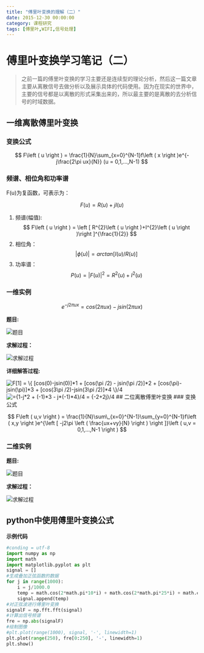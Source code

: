```yaml
---
title: "傅里叶变换的理解（二）"
date: 2015-12-30 00:00:00
category: 课程研究
tags: [傅里叶,WIFI,信号处理]
---
```


# 傅里叶变换学习笔记（二）

> 之前一篇的傅里叶变换的学习主要还是连续型的理论分析，然后这一篇文章主要从离散信号去做分析以及展示具体的代码使用。因为在现实的世界中，主要的信号都是以离散的形式采集出来的，所以最主要的是离散的去分析信号的时域数据。


## 一维离散傅里叶变换
### 变换公式

$$ F\left ( u \right ) = \frac{1}{N}\sum_{x=0}^{N-1}f\left ( x \right )e^{-j\frac{2\pi ux}{N}} (u = 0,1,...,N-1) $$


### 频谱、相位角和功率谱

F(u)为复函数，可表示为：

$$ F\left ( u \right ) = R\left ( u \right )+jI\left ( u \right )  $$

1. 频谱(幅值):  $$ F\left ( u \right ) = \left [  R^{2}\left ( u \right )+I^{2}\left ( u \right )\right ]^{\frac{1}{2}} $$
2. 相位角：$$ \left | \phi \left ( u \right ) \right |=arctan\left [ I\left ( u \right )/R\left ( u \right ) \right ] $$
3. 功率谱：$$ P\left ( u \right ) = \left |F\left ( u \right ) \right |^{2}= R^{2}\left ( u \right )+I^{2}\left ( u \right ) $$

### 一维实例

$$ e^{-j2\pi ux}=cos(2\pi ux) - j sin(2\pi ux) $$

**题目:**

![题目](http://ww2.sinaimg.cn/bmiddle/9d2c4511gw1ezwqhhfrdwj20qe01omxm.jpg)

**求解过程：**

![求解过程](http://ww4.sinaimg.cn/bmiddle/9d2c4511gw1ezwqhi0mmnj20rg060410.jpg)

**详细解答过程:**

<!-- $$  F[1] = \{ [cos(0)-jsin(0)]*1 + [cos(\pi /2) - jsin(\pi /2)]*2 + [cos(\pi)-jsin(\pi)]*3 + [cos(3\pi /2)-jsin(3\pi /2)]*4 \}/4 $$ -->

<img src="http://latex.codecogs.com/gif.latex?F[1]&space;=&space;\{&space;[cos(0)-jsin(0)]*1&space;&plus;&space;[cos(\pi&space;/2)&space;-&space;jsin(\pi&space;/2)]*2&space;&plus;&space;[cos(\pi)-jsin(\pi)]*3&space;&plus;&space;[cos(3\pi&space;/2)-jsin(3\pi&space;/2)]*4&space;\}/4" title="F[1] = \{ [cos(0)-jsin(0)]*1 + [cos(\pi /2) - jsin(\pi /2)]*2 + [cos(\pi)-jsin(\pi)]*3 + [cos(3\pi /2)-jsin(3\pi /2)]*4 \}/4" />

<!-- $$ ={1-j*2 + (-1)*3 - j*(-1)*4}/4 = {-2+2j}/4 $$ -->

<img src="http://latex.codecogs.com/gif.latex?={1-j*2&space;&plus;&space;(-1)*3&space;-&space;j*(-1)*4}/4&space;=&space;{-2&plus;2j}/4" title="={1-j*2 + (-1)*3 - j*(-1)*4}/4 = {-2+2j}/4" />
## 二位离散傅里叶变换
### 变换公式

$$ F\left ( u,v \right ) = \frac{1}{N}\sum\_{x=0}^{N-1}\sum_{y=0}^{N-1}f\left ( x,y \right )e^{\left [ -j2\pi \left ( \frac{ux+vy}{N} \right ) \right ]}\left ( u,v = 0,1,...,N-1 \right ) $$

### 二维实例

**题目:**

![题目](http://ww2.sinaimg.cn/bmiddle/9d2c4511gw1ezwqhisa36j206t02rq2s.jpg)

**求解过程：**

![求解过程](http://ww1.sinaimg.cn/bmiddle/9d2c4511gw1ezwqhjgbc2j20e3030dg8.jpg)

## python中使用傅里叶变换公式

**示例代码**

```python
#conding = utf-8
import numpy as np
import math
import matplotlib.pyplot as plt
signal = []
#生成叠加正弦函数的数据
for j in range(1000):
    i = j/1000.0
    temp = math.cos(2*math.pi*10*i) + math.cos(2*math.pi*25*i) + math.cos(2*math.pi*50*i) + math.cos(2*math.pi*100*i)
    signal.append(temp)
#对正弦波进行傅里叶变换
signalF = np.fft.fft(signal)
#计算出信号频谱
fre = np.abs(signalF)
#绘制图像
#plt.plot(range(1000), signal, '-', linewidth=1)
plt.plot(range(250), fre[0:250], '-', linewidth=1)
plt.show()
```

